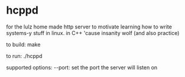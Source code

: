 hcppd
=====

for the lulz home made http server to motivate learning how to write systems-y stuff in linux. in C++ 'cause insanity wolf (and also practice)

to build:
make

to run:
./hcppd

supported options:
--port: set the port the server will listen on
